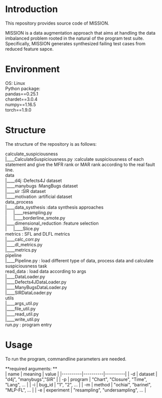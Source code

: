# Introduction  
This repository provides source code of MISSION.  

MISSION is a data augmentation approach that aims at handling the data imbalanced problem rooted in the natural of the program test suite. Specifically, MISSION
 generates synthesized failing test cases from reduced feature sapce.  

# Environment  
OS: Linux  
Python package:  
pandas==0.25.1  
chardet==3.0.4  
numpy==1.16.5  
torch==1.9.0  

# Structure  
The structure of the repository is as follows:  

calculate_suspiciousness  
|____CalculateSuspiciousness.py	:calculate suspiciousness of each statement and give the MFR rank or MAR rank according to the real fault line.  
data  
|____d4j :Defects4J dataset	  
|____manybugs :MangBugs dataset	  
|____sir :SIR dataset		  
|____motivation :artificial dataset	  
data_process  
|____data_systhesis :data synthesis approaches  
|&ensp;&ensp;&ensp;|____resampling.py  
|&ensp;&ensp;&ensp;|____borderline_smote.py  
|____dimensional_reduction :feature selection   
|&ensp;&ensp;&ensp;|____Slice.py		  
metrics : SFL and DLFL metrics  
|____calc_corr.py  
|____dl_metrics.py  
|____metrics.py  
pipeline  
|____Pipeline.py : load different type of data, process data and calculate suspiciousness task  
read_data : load data according to args  
|____DataLoader.py  
|____Defects4JDataLoader.py  
|____ManyBugsDataLoader.py  
|____SIRDataLoader.py  
utils   
|____args_util.py  
|____file_util.py  
|____read_util.py  
|____write_util.py  
run.py : program entry  

# Usage
To run the program, commandline parameters are needed.

**required arguments: **  
| name | meaning | value |
|----------|----------|----------|
| -d    | dataset   | "d4j", "manybugs","SIR"   |
| -p    | program   | "Chart", "Closure", "Time", "Lang", ...   |
| -i    | bug_id   | "1", "2", ...   |
| -m    | method   | "ochiai", "barinel", "MLP-FL", ...     |
| -e    | experiment   | "resampling", "undersampling", ...    |

 

